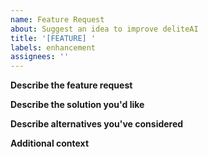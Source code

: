 ```yaml
---
name: Feature Request
about: Suggest an idea to improve deliteAI
title: '[FEATURE] '
labels: enhancement
assignees: ''
---
```


**Describe the feature request**

**Describe the solution you'd like**

**Describe alternatives you've considered**

**Additional context**